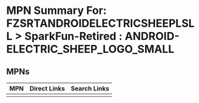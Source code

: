 



# MPN Summary For: FZSRTANDROIDELECTRICSHEEPLSLL > SparkFun-Retired : ANDROID-ELECTRIC_SHEEP_LOGO_SMALL

## MPNs
  

|MPN|Direct Links|Search Links|
| :--- | :--- | :--- |
||||
